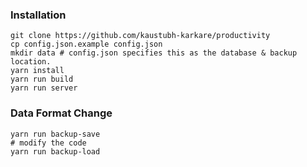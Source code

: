 ### Installation

```
git clone https://github.com/kaustubh-karkare/productivity
cp config.json.example config.json
mkdir data # config.json specifies this as the database & backup location.
yarn install
yarn run build
yarn run server
```

### Data Format Change

```
yarn run backup-save
# modify the code
yarn run backup-load
```
